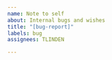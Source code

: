 ```yaml
---
name: Note to self
about: Internal bugs and wishes
title: "[bug-report]"
labels: bug
assignees: TLINDEN

---
```

